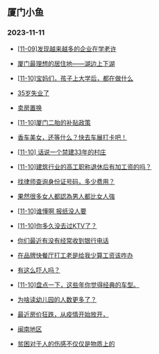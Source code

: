 ## 厦门小鱼 
### 2023-11-11

+ [[11-09]发现越来越多的企业在学老许](http://bbs.xmfish.com/read-htm-tid-18103355.html)

+ [厦门最理想的居住地——湖边上下湖](http://bbs.xmfish.com/read-htm-tid-18103339.html)

+ [[11-10]宝妈们，孩子上大学后，都在做什么](http://bbs.xmfish.com/read-htm-tid-18103475.html)

+ [35岁失业了](http://bbs.xmfish.com/read-htm-tid-18103554.html)

+ [卖房置换](http://bbs.xmfish.com/read-htm-tid-18103332.html)

+ [[11-10]厦门二胎的补贴政策](http://bbs.xmfish.com/read-htm-tid-18103470.html)

+ [香车美女，还等什么？快去车展打卡吧！](http://bbs.xmfish.com/read-htm-tid-18103586.html)

+ [[11-10] 话说一个禁建33年的村庄](http://bbs.xmfish.com/read-htm-tid-18103611.html)

+ [[11-10]建筑行业的高工职称退休后有加工资的吗？](http://bbs.xmfish.com/read-htm-tid-18103514.html)

+ [找律师查询身份证号码，多少费用？](http://bbs.xmfish.com/read-htm-tid-18103568.html)

+ [果然很多女人都認為男人都比女人強](http://bbs.xmfish.com/read-htm-tid-18103468.html)

+ [[11-10]谁懂啊 报纸没人要](http://bbs.xmfish.com/read-htm-tid-18103688.html)

+ [[11-10]你多久没去过KTV了？](http://bbs.xmfish.com/read-htm-tid-18103686.html)

+ [你们最近有没有经常收到银行电话](http://bbs.xmfish.com/read-htm-tid-18103660.html)

+ [在品牌快餐厅打工老是给我少算工资该咋办](http://bbs.xmfish.com/read-htm-tid-18103678.html)

+ [有这么吓人吗？](http://bbs.xmfish.com/read-htm-tid-18103691.html)

+ [[11-10]盘点一下，这些年你觉得经典的车型。](http://bbs.xmfish.com/read-htm-tid-18103592.html)

+ [为啥读幼儿园的人数更多了？](http://bbs.xmfish.com/read-htm-tid-18103736.html)

+ [最近房价狂跌，从疫情开始放开，](http://bbs.xmfish.com/read-htm-tid-18103797.html)

+ [闽南地区](http://bbs.xmfish.com/read-htm-tid-18103662.html)

+ [贫困对于人的伤感不仅仅是物质上的](http://bbs.xmfish.com/read-htm-tid-18103728.html)

